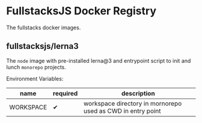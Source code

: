 # FullstacksJS Docker Registry

The fullstacks docker images.

## fullstacksjs/lerna3

The `node` image with pre-installed lerna@3 and entrypoint script to init and lunch `monorepo` projects.

Environment Variables:

| name      | required | description                                                 |
| --------- | -------- | ----------------------------------------------------------- |
| WORKSPACE | ✔        | workspace directory in mornorepo used as CWD in entry point |

